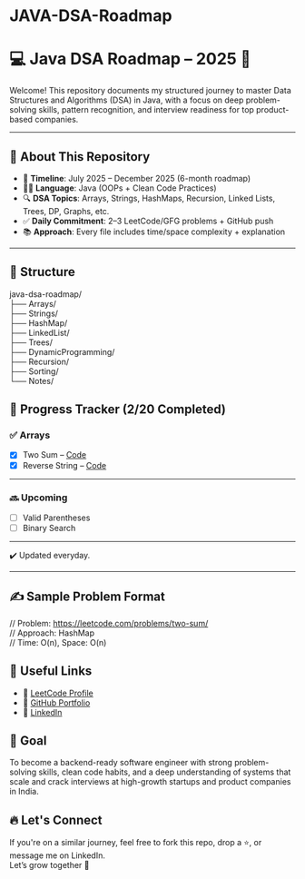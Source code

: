 # JAVA-DSA-Roadmap
# 💻 Java DSA Roadmap – 2025 🚀

Welcome! This repository documents my structured journey to master Data Structures and Algorithms (DSA) in Java, with a focus on deep problem-solving skills, pattern recognition, and interview readiness for top product-based companies.

---

## 📌 About This Repository

- 📅 **Timeline**: July 2025 – December 2025 (6-month roadmap)
- 👨‍💻 **Language**: Java (OOPs + Clean Code Practices)
- 🔍 **DSA Topics**: Arrays, Strings, HashMaps, Recursion, Linked Lists, Trees, DP, Graphs, etc.
- ✅ **Daily Commitment**: 2–3 LeetCode/GFG problems + GitHub push
- 📚 **Approach**: Every file includes time/space complexity + explanation

---

## 🔧 Structure
java-dsa-roadmap/<br>
├── Arrays/<br>
├── Strings/<br>
├── HashMap/<br>
├── LinkedList/<br>
├── Trees/<br>
├── DynamicProgramming/<br>
├── Recursion/<br>
├── Sorting/<br>
└── Notes/

## 🚧 Progress Tracker (2/20 Completed)
### ✅ Arrays
- [x] Two Sum – [Code](./Arrays/TwoSum.java)
- [x] Reverse String – [Code](./Arrays/ReverseString.java)
_____________________________________________
### 🔜 Upcoming
- [ ] Valid Parentheses
- [ ] Binary Search
_____________________________________________
✔️ Updated everyday.

---

## ✍️ Sample Problem Format
// Problem: https://leetcode.com/problems/two-sum/ <br>
// Approach: HashMap <br>
// Time: O(n), Space: O(n)

## 🔗 Useful Links
- 🔸 [LeetCode Profile](https://leetcode.com/u/pp3214/)
- 🔸 [GitHub Portfolio](https://github.com/prathameshpatil8933)
- 🔸 [LinkedIn](https://www.linkedin.com/in/prathamesh-patil-408602257/)

## 💼 Goal
To become a backend-ready software engineer with strong problem-solving skills, clean code habits, and a deep understanding of systems that scale  and crack interviews at high-growth startups and product companies in India.

## 🔥 Let's Connect
If you're on a similar journey, feel free to fork this repo, drop a ⭐, or message me on LinkedIn.<br>
Let’s grow together 🚀
